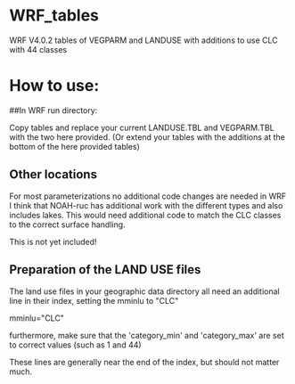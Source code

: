# WRF_tables
WRF V4.0.2 tables of VEGPARM and LANDUSE with additions to use CLC with 44 classes

# How to use:

##In WRF run directory:

Copy tables and replace your current LANDUSE.TBL and VEGPARM.TBL with the two here provided.
(Or extend your tables with the additions at the bottom of the here provided tables)

## Other locations

For most parameterizations no additional code changes are needed in WRF
I think that NOAH-ruc has additional work with the different types and also includes lakes. 
This would need additional code to match the CLC classes to the correct surface handling.

This is not yet included!

## Preparation of the LAND USE files

The land use files in your geographic data directory all need an additional line in their index, setting the mminlu to "CLC"

mminlu="CLC"

furthermore, make sure that the 'category_min' and 'category_max' are set to correct values (such as 1 and 44)

These lines are generally near the end of the index, but should not matter much. 



